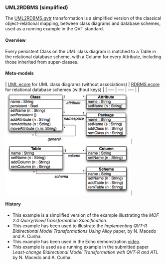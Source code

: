 ### UML2RDBMS (simplified)
The [UML2RDBMS.qvtr](UML2RDBMS.qvtr) transformation is a simplified version of the classical object-relational mapping, between class diagrams and database schemes, used as a running example in the QVT standard.

#### Overview
Every persistent Class on the UML class diagram is matched to a Table in the relational database scheme, with a Column for every Attribute, including those inherited from super-classes.

#### Meta-models
| [UML.ecore](UML.ecore) for UML class diagrams (without associations) | [RDBMS.ecore](RDBMS.ecore) for relational database schemes (without keys) |
| --- | --- | --- |
| <img src="../../../metamodels/uml2rdbms_simple/images/UML_metamodel.png" alt="UML metamodel" width="400px"> | <img src="../../../metamodels/uml2rdbms_simple/images/RDB_metamodel.png" alt="RDBMS metamodel" width="400px"> |

#### History
* This example is a simplified version of the example illustrating the *MOF 2.0 Query/View/Transformation Specification*.
* This example has been used to illustrate the *Implementing QVT-R Bidirectional Model Transformations Using Alloy* paper, by N. Macedo and A. Cunha.
* This example has been used in the Echo demonstration [video](vimeo.com/67716977/).
* This example is used as a running example in the submitted paper *Least-change Bidirectional Model Transformation with QVT-R and ATL* by N. Macedo and A. Cunha.
